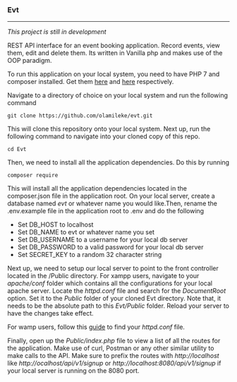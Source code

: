 ### Evt
---
*This project  is still in development*

REST API interface for an event booking application. Record events, view them, edit and delete them. Its written in Vanilla php and makes use of the OOP paradigm.

To run this application on your local system, you need to have PHP 7 and composer installed. Get them [here](https://www.php.net/downloads.php "here") and [here](https://getcomposer.org/download/ "here") respectively.

Navigate to a directory of choice on your local system and run the following command

```
git clone https://github.com/olamileke/evt.git
```
This will clone this repository onto your local system. Next up, run the following command to navigate into your cloned copy of this repo.
```
cd Evt
```

Then, we need to install all the application dependencies. Do this by running
```
composer require
```
This will install all the application dependencies located in the composer.json file in the application root.  On your local server, create a database named *evt* or whatever name you would like.Then, rename the .env.example file in the application root to .env and do the following

- Set DB_HOST to localhost
- Set DB_NAME to evt or whatever name you set
- Set DB_USERNAME to a username for your local db server
- Set DB_PASSWORD to a valid password for your local db server
- Set SECRET_KEY to a random 32 character string

Next up, we need to setup our local server to point to the front controller located in the /Public directory.
For xampp users, navigate to your  *apache/conf* folder which contains all the configurations for your local apache server. Locate the *httpd.conf*  file and search for the *DocumentRoot*  option.  Set it to the *Public*  folder of your cloned Evt directory. Note that, it needs to be the absolute path to this *Evt/Public* folder.  Reload your server to have the changes take effect.

For wamp users, follow this [guide](https://john-dugan.com/wamp-vhost-setup/ "guide") to find your *httpd.conf*  file.

Finally, open up the *Public/index.php* file to view a list of all the routes for the application. Make use of curl, Postman or any other similar utility to make calls to the API. Make sure to prefix the routes with *http://localhost* like *http://ocalhost/api/v1/signup* or *http://localhost:8080/api/v1/signup* if your local server is running on the 8080 port.
